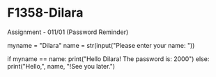 # F1358-Dilara
Assignment - 011/01 (Password Reminder)

myname = "Dilara"
name = str(input("Please enter your name: "))

if myname == name:
  print("Hello Dilara! The password is: 2000")
else:
  print("Hello,", name, "!See you later.")
